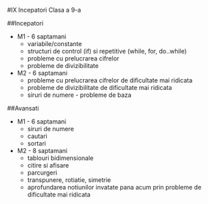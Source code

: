 #IX Incepatori
Clasa a 9-a

##Incepatori
- M1 - 6 saptamani
    - variabile/constante
    - structuri de control (if) si repetitive (while, for, do..while)
    - probleme cu prelucrarea cifrelor
    - probleme de divizibilitate
- M2 - 6 saptamani
    - probleme cu prelucrarea cifrelor de dificultate mai ridicata
    - probleme de divizibilitate de dificultate mai ridicata
    - siruri de numere - probleme de baza

##Avansati
- M1 - 6 saptamani
    - siruri de numere
    - cautari
    - sortari
- M2 - 8 saptamani
    - tablouri bidimensionale 
    - citire si afisare
    - parcurgeri
    - transpunere, rotiatie, simetrie
    - aprofundarea notiunilor invatate pana acum prin probleme de dificultate mai ridicata
